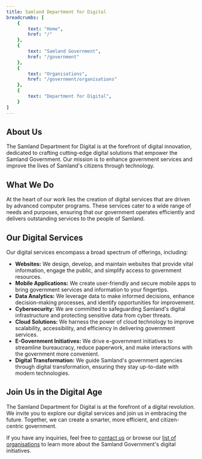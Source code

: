 ```yaml
---
title: Samland Department for Digital
breadcrumbs: [
    {
        text: "Home",
        href: "/"
    },
    {
        text: "Samland Government",
        href: "/government"
    },
    {
        text: "Organisations",
        href: "/government/organisations"
    },
    {
        text: "Department for Digital",
    }
]
---
```


## About Us

The Samland Department for Digital is at the forefront of digital innovation, dedicated to crafting cutting-edge digital solutions that empower the Samland Government. Our mission is to enhance government services and improve the lives of Samland's citizens through technology.

## What We Do

At the heart of our work lies the creation of digital services that are driven by advanced computer programs. These services cater to a wide range of needs and purposes, ensuring that our government operates efficiently and delivers outstanding services to the people of Samland.

## Our Digital Services

Our digital services encompass a broad spectrum of offerings, including:

- **Websites:** We design, develop, and maintain websites that provide vital information, engage the public, and simplify access to government resources.
- **Mobile Applications:** We create user-friendly and secure mobile apps to bring government services and information to your fingertips.
- **Data Analytics:** We leverage data to make informed decisions, enhance decision-making processes, and identify opportunities for improvement.
- **Cybersecurity:** We are committed to safeguarding Samland's digital infrastructure and protecting sensitive data from cyber threats.
- **Cloud Solutions:** We harness the power of cloud technology to improve scalability, accessibility, and efficiency in delivering government services.
- **E-Government Initiatives:** We drive e-government initiatives to streamline bureaucracy, reduce paperwork, and make interactions with the government more convenient.
- **Digital Transformation:** We guide Samland's government agencies through digital transformation, ensuring they stay up-to-date with modern technologies.

## Join Us in the Digital Age

The Samland Department for Digital is at the forefront of a digital revolution. We invite you to explore our digital services and join us in embracing the future. Together, we can create a smarter, more efficient, and citizen-centric government.

If you have any inquiries, feel free to [contact us](/contact) or browse our [list of organisations](/organisations) to learn more about the Samland Government's digital initiatives.
